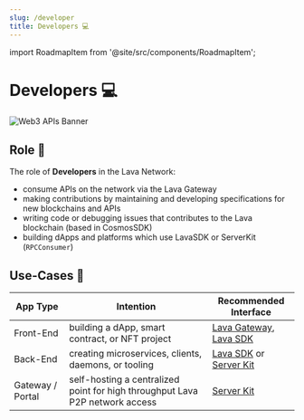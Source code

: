 ```yaml
---
slug: /developer
title: Developers 💻
---
```


import RoadmapItem from '@site/src/components/RoadmapItem';

# Developers 💻

![Web3 APIs Banner](/img/banner/Web3-APIs-80ba1f766f734b558f0b6d6bff488630.jpg)

## Role 👤

The role of **Developers** in the Lava Network: 
- consume APIs on the network via the Lava Gateway
- making contributions by maintaining and developing specifications for new blockchains and APIs
- writing code or debugging issues that contributes to the Lava blockchain (based in CosmosSDK)
- building dApps and platforms which use LavaSDK or ServerKit (`RPCConsumer`)


## Use-Cases 🧩

| App Type      |  Intention     | Recommended Interface |
|--------------|-----------|------------|
| Front-End | building a dApp, smart contract, or NFT project | [Lava Gateway](/gateway-access), [Lava SDK](/access-sdk) |
| Back-End  | creating microservices, clients, daemons, or tooling | [Lava SDK](/access-sdk)  or [Server Kit](/access-server-kit)|
Gateway / Portal | self-hosting a centralized point for high throughput Lava P2P network access | [Server Kit](/access-server-kit)



